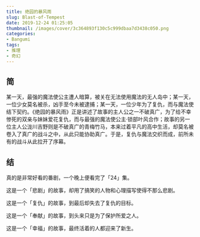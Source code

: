 ```yaml
---
title: 绝园的暴风雨
slug: Blast-of-Tempest
date: 2019-12-24 01:25:05
thumbnail: /images/cover/3c364893f130c5c999dbaa7d3438c050.png
categories:
- Bangumi
tags:
- 推理
- 奇幻
---
```


## 简

某一天，最强的魔法使公主遭人暗算，被关在无法使用魔法的无人岛中；某一天，一位少女莫名被杀，凶手至今未被逮捕；某一天，一位少年为了复仇，而与魔法使结下契约。《绝园的暴风雨》正是讲述了故事的主人公之一不破真广，为了给不幸惨死的双亲与妹妹爱花复仇，而与最强的魔法使公主·锁部叶风合作；故事的另一位主人公泷川吉野则是不破真广的青梅竹马，本来过着平凡的高中生活，却莫名被卷入了真广的战斗之中，从此只能协助真广。于是，复仇与魔法交织而成，前所未有的战斗从此拉开了序幕。

## 结

真的是非常好看的番剧，一个晚上便看完了「24」集。

这是一个「悲剧」的故事，却用了搞笑的人物和心理描写使得不那么悲剧。

这是一个「复仇」的故事，到最后却失去了复仇的目标。

这是一个「奉献」的故事，到头来只是为了保护所爱之人。

这是一个「幸福」的故事，最终活着的人都迎来了新生。

